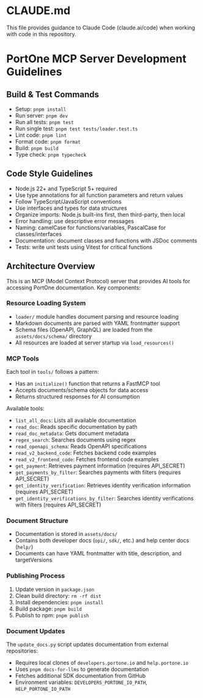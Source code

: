 # CLAUDE.md

This file provides guidance to Claude Code (claude.ai/code) when working with code in this repository.

# PortOne MCP Server Development Guidelines

## Build & Test Commands

- Setup: `pnpm install`
- Run server: `pnpm dev`
- Run all tests: `pnpm test`
- Run single test: `pnpm test tests/loader.test.ts`
- Lint code: `pnpm lint`
- Format code: `pnpm format`
- Build: `pnpm build`
- Type check: `pnpm typecheck`

## Code Style Guidelines

- Node.js 22+ and TypeScript 5+ required
- Use type annotations for all function parameters and return values
- Follow TypeScript/JavaScript conventions
- Use interfaces and types for data structures
- Organize imports: Node.js built-ins first, then third-party, then local
- Error handling: use descriptive error messages
- Naming: camelCase for functions/variables, PascalCase for classes/interfaces
- Documentation: document classes and functions with JSDoc comments
- Tests: write unit tests using Vitest for critical functions

## Architecture Overview

This is an MCP (Model Context Protocol) server that provides AI tools for accessing PortOne documentation. Key components:

### Resource Loading System
- `loader/` module handles document parsing and resource loading
- Markdown documents are parsed with YAML frontmatter support
- Schema files (OpenAPI, GraphQL) are loaded from the `assets/docs/schema/` directory
- All resources are loaded at server startup via `load_resources()`

### MCP Tools
Each tool in `tools/` follows a pattern:
- Has an `initialize()` function that returns a FastMCP tool
- Accepts documents/schema objects for data access
- Returns structured responses for AI consumption

Available tools:
- `list_all_docs`: Lists all available documentation
- `read_doc`: Reads specific documentation by path
- `read_doc_metadata`: Gets document metadata
- `regex_search`: Searches documents using regex
- `read_openapi_schema`: Reads OpenAPI specifications
- `read_v2_backend_code`: Fetches backend code examples
- `read_v2_frontend_code`: Fetches frontend code examples
- `get_payment`: Retrieves payment information (requires API_SECRET)
- `get_payments_by_filter`: Searches payments with filters (requires API_SECRET)
- `get_identity_verification`: Retrieves identity verification information (requires API_SECRET)
- `get_identity_verifications_by_filter`: Searches identity verifications with filters (requires API_SECRET)

### Document Structure
- Documentation is stored in `assets/docs/`
- Contains both developer docs (`opi/`, `sdk/`, etc.) and help center docs (`help/`)
- Documents can have YAML frontmatter with title, description, and targetVersions

### Publishing Process
1. Update version in `package.json`
2. Clean build directory: `rm -rf dist`
3. Install dependencies: `pnpm install`
4. Build package: `pnpm build`
5. Publish to npm: `pnpm publish`

### Document Updates
The `update_docs.py` script updates documentation from external repositories:
- Requires local clones of `developers.portone.io` and `help.portone.io`
- Uses `pnpm docs-for-llms` to generate documentation
- Fetches additional SDK documentation from GitHub
- Environment variables: `DEVELOPERS_PORTONE_IO_PATH`, `HELP_PORTONE_IO_PATH`
